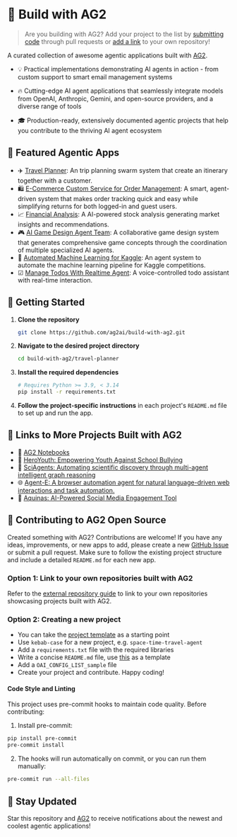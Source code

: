 # 🌟 Build with AG2

> Are you building with AG2? Add your project to the list by [submitting code](./project-template/) through pull requests or [add a link](./external_repo_guide.md) to your own repository!

A curated collection of awesome agentic applications built with [AG2](https://github.com/ag2ai/ag2).

- 💡 Practical implementations demonstrating AI agents in action - from custom support to smart email management systems

- 🔥 Cutting-edge AI agent applications that seamlessly integrate models from OpenAI, Anthropic, Gemini, and open-source providers, and a diverse range of tools

- 🎓 Production-ready, extensively documented agentic projects that help you contribute to the thriving AI agent ecosystem

## 📂 Featured Agentic Apps

- ✈️ [Travel Planner](travel-planner): An trip planning swarm system that create an itinerary together with a customer.
- 🛍️ [E-Commerce Custom Service for Order Management](e-commerce-customer-service): A smart, agent-driven system that makes order tracking quick and easy while simplifying returns for both logged-in and guest users.
- 📈 [Financial Analysis](financial-analysis): A AI-powered stock analysis generating market insights and recommendations.
- 🎮 [AI Game Design Agent Team](game-design-agent-team): A collaborative game design system that generates comprehensive game concepts through the coordination of multiple specialized AI agents.
- 🤖 [Automated Machine Learning for Kaggle](automate-ml-for-kaggle): An agent system to automate the machine learning pipeline for Kaggle competitions.
- ☑ [Manage Todos With Realtime Agent](manage-todos-with-realtime-agent): A voice-controlled todo assistant with real-time interaction.

## 🚀 Getting Started

1. **Clone the repository**

   ```bash
   git clone https://github.com/ag2ai/build-with-ag2.git
   ```

2. **Navigate to the desired project directory**

   ```bash
   cd build-with-ag2/travel-planner
   ```

3. **Install the required dependencies**

   ```bash
   # Requires Python >= 3.9, < 3.14
   pip install -r requirements.txt
   ```

4. **Follow the project-specific instructions** in each project's `README.md` file to set up and run the app.

## 🔗 Links to More Projects Built with AG2

- 📓 [AG2 Notebooks](https://github.com/ag2ai/ag2/tree/main/notebook)
- 🦸 [HeroYouth: Empowering Youth Against School Bullying](https://github.com/linmou/HeroYouth)
- 🔬 [SciAgents: Automating scientific discovery through multi-agent intelligent graph reasoning](https://github.com/lamm-mit/SciAgentsDiscovery)
- 🌐 [Agent-E: A browser automation agent for natural language-driven web interactions and task automation.](https://github.com/EmergenceAI/Agent-E)
- 📱 [Aquinas: AI-Powered Social Media Engagement Tool](https://github.com/thomasturek/aquinas)

## 🤝 Contributing to AG2 Open Source

Created something with AG2? Contributions are welcome! If you have any ideas, improvements, or new apps to add, please create a new [GitHub Issue](https://github.com/ag2ai/build-with-ag2/issues) or submit a pull request. Make sure to follow the existing project structure and include a detailed `README.md` for each new app.

### Option 1: Link to your own repositories built with AG2

Refer to the [external repository guide](./external_repo_guide.md) to link to your own repositories showcasing projects built with AG2.

### Option 2: Creating a new project

- You can take the [project template](./project-template/) as a starting point
- Use `kebab-case` for a new project, e.g. `space-time-travel-agent`
- Add a `requirements.txt` file with the required libraries
- Write a concise `README.md` file, use [this](./project-template/README.md) as a template
- Add a `OAI_CONFIG_LIST_sample` file
- Create your project and contribute. Happy coding!

#### Code Style and Linting

This project uses pre-commit hooks to maintain code quality. Before contributing:

1. Install pre-commit:

```bash
pip install pre-commit
pre-commit install
```

2. The hooks will run automatically on commit, or you can run them manually:

```bash
pre-commit run --all-files
```

## 🌟 **Stay Updated**

Star this repository and [AG2](https://github.com/ag2ai/ag2) to receive notifications about the newest and coolest agentic applications!
